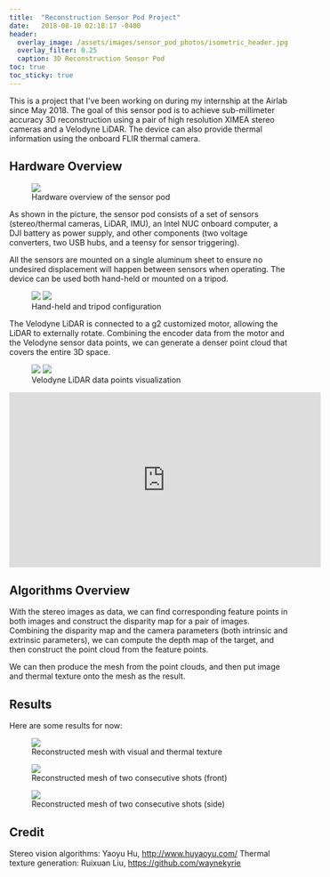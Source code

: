 ```yaml
---
title:  "Reconstruction Sensor Pod Project"
date:   2018-08-10 02:18:17 -0400
header:
  overlay_image: /assets/images/sensor_pod_photos/isometric_header.jpg
  overlay_filter: 0.25
  caption: 3D Reconstruction Sensor Pod
toc: true
toc_sticky: true
---
```


This is a project that I've been working on during my internship at the Airlab since May 2018. The goal of this sensor pod is to achieve sub-millimeter accuracy 3D reconstruction using a pair of high resolution XIMEA stereo cameras and a Velodyne LiDAR. The device can also provide thermal information using the onboard FLIR thermal camera.

## Hardware Overview
<figure>
  <a href="/assets/images/sensor_pod_photos/front_description.jpg"><img src="/assets/images/sensor_pod_photos/front_description.jpg"></a>
  <figcaption> Hardware overview of the sensor pod</figcaption>
</figure>

As shown in the picture, the sensor pod consists of a set of sensors (stereo/thermal cameras, LiDAR, IMU), an Intel NUC onboard computer, a DJI battery as power supply, and other components (two voltage converters, two USB hubs, and a teensy for sensor triggering).

All the sensors are mounted on a single aluminum sheet to ensure no undesired displacement will happen between sensors when operating. The device can be used both hand-held or mounted on a tripod.
<figure class="half">
  <a href="/assets/images/sensor_pod_photos/tripod.jpeg"><img src="/assets/images/sensor_pod_photos/tripod.jpeg"></a>
  <a href="/assets/images/sensor_pod_photos/hand_held.jpg"><img src="/assets/images/sensor_pod_photos/hand_held.jpg"></a>
  <figcaption>Hand-held and tripod configuration</figcaption>
</figure>

The Velodyne LiDAR is connected to a g2 customized motor, allowing the LiDAR to externally rotate. Combining the encoder data from the motor and the Velodyne sensor data points, we can generate a denser point cloud that covers the entire 3D space.

<figure class="half">
  <a href="/assets/images/sensor_pod_photos/corridor1.png"><img src="/assets/images/sensor_pod_photos/corridor1.png"></a>
  <a href="/assets/images/sensor_pod_photos/outside1.png"><img src="/assets/images/sensor_pod_photos/outside1.png"></a>
  <figcaption>Velodyne LiDAR data points visualization</figcaption>
</figure>

<iframe width="560" height="315" src="https://www.youtube.com/embed/0I8w8B87FbY" frameborder="0" allow="autoplay; encrypted-media" allowfullscreen></iframe>

## Algorithms Overview
With the stereo images as data, we can find corresponding feature points in both images and construct the disparity map for a pair of images. Combining the disparity map and the camera parameters (both intrinsic and extrinsic parameters), we can compute the depth map of the target, and then construct the point cloud from the feature points.

We can then produce the mesh from the point clouds, and then put image and thermal texture onto the mesh as the result.

## Results
Here are some results for now:

<figure>
  <a href="/assets/images/sensor_pod_photos/result3.png"><img src="/assets/images/sensor_pod_photos/result3.png"></a>
  <figcaption> Reconstructed mesh with visual and thermal texture </figcaption>
</figure>

<figure>
  <a href="/assets/images/sensor_pod_photos/result1.png"><img src="/assets/images/sensor_pod_photos/result1.png"></a>
  <figcaption> Reconstructed mesh of two consecutive shots (front) </figcaption>
</figure>

<figure>
  <a href="/assets/images/sensor_pod_photos/result2.png"><img src="/assets/images/sensor_pod_photos/result2.png"></a>
  <figcaption> Reconstructed mesh of two consecutive shots (side) </figcaption>
</figure>



## Credit
Stereo vision algorithms: Yaoyu Hu, http://www.huyaoyu.com/
Thermal texture generation: Ruixuan Liu, https://github.com/waynekyrie
